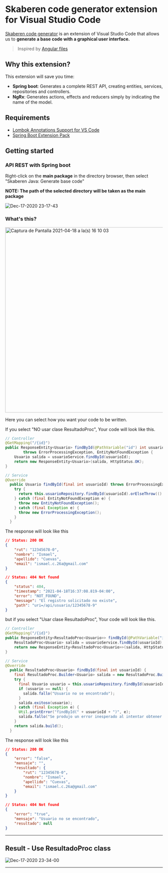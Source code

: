 # Skaberen code generator extension for Visual Studio Code

[Skaberen code generator](https://marketplace.visualstudio.com/items?itemName=Skaberencodetools.skaberen-code-generator) is an extension of Visual Studio Code that allows us to **generate a base code with a graphical user interface.**

> Inspired by [Angular files](https://github.com/ivalexa/vscode-angular2-files) 
## Why this extension?

This extension will save you time:

- **Spring boot**: Generates a complete REST API, creating entities, services, repositories and controllers.
- **NgRx**: Generates actions, effects and reducers simply by indicating the name of the model.

## Requirements
- [Lombok Annotations Support for VS Code](https://marketplace.visualstudio.com/items?itemName=GabrielBB.vscode-lombok)
- [Spring Boot Extension Pack](https://marketplace.visualstudio.com/items?itemName=Pivotal.vscode-boot-dev-pack)

## Getting started
### API REST with Spring boot
Right-click on the **main package** in the directory browser, then select "Skaberen Java: Generate base code"

**NOTE: The path of the selected directory will be taken as the main package**



![Dec-17-2020 23-17-43](https://user-images.githubusercontent.com/13028053/102566384-33165e80-40be-11eb-8228-fb5764b273b2.gif)

### What's this?

<img width="593" alt="Captura de Pantalla 2021-04-18 a la(s) 16 10 03" src="https://user-images.githubusercontent.com/13028053/115159316-93171480-a060-11eb-9db1-ff634be96872.png">

Here you can select how you want your code to be written.

If you select "NO usar clase ResultadoProc", Your code will look like this.
```java
// Controller
@GetMapping("/{id}")
public ResponseEntity<Usuario> findById(@PathVariable("id") int usuarioId)
        throws ErrorProcessingException, EntityNotFoundException {
    Usuario salida = usuarioService.findById(usuarioId);
    return new ResponseEntity<Usuario>(salida, HttpStatus.OK);
}
```
```java
// Service
@Override
  public Usuario findById(final int usuarioId) throws ErrorProcessingException, EntityNotFoundException {
    try {
      return this.usuarioRepository.findById(usuarioId).orElseThrow(() -> new EntityNotFoundException());
    } catch (final EntityNotFoundException e) {
      throw new EntityNotFoundException();
    } catch (final Exception e) {
      throw new ErrorProcessingException();
    }
  }
```
The response will look like this
```json
// Status: 200 OK
{
    "rut": "12345678-0",
    "nombre": "Ismael",
    "apellido": "Cuevas",
    "email": "ismael.c.26a@gmail.com"
}
```
```json
// Status: 404 Not found
{
    "status": 404,
    "timestamp": "2021-04-18T16:37:08.819-04:00",
    "error": "NOT_FOUND",
    "message": "El registro solicitado no existe",
    "path": "uri=/api/usuario/12345678-9"
}
```


but if you select "Usar clase ResultadoProc", Your code will look like this.

```java
// Controller
@GetMapping("/{id}")
public ResponseEntity<ResultadoProc<Usuario>> findById(@PathVariable("id") int usuarioId) {
    ResultadoProc<Usuario> salida = usuarioService.findById(usuarioId);
    return new ResponseEntity<ResultadoProc<Usuario>>(salida, HttpStatus.OK);
}
```
```java
// Service
@Override
  public ResultadoProc<Usuario> findById(final int usuarioId) {
    final ResultadoProc.Builder<Usuario> salida = new ResultadoProc.Builder<Usuario>();
    try {
      final Usuario usuario = this.usuarioRepository.findById(usuarioId).orElse(null);
      if (usuario == null) {
        salida.fallo("Usuario no se encontrado");
      }
      salida.exitoso(usuario);
    } catch (final Exception e) {
      Util.printError("findById(" + usuarioId + ")", e);
      salida.fallo("Se produjo un error inesperado al intentar obtener usuario");
    }
    return salida.build();
  }
```
The response will look like this
```json
// Status: 200 OK
{
    "error": "false",
    "mensaje": "",
    "resultado": {
        "rut": "12345678-0",
        "nombre": "Ismael",
        "apellido": "Cuevas",
        "email": "ismael.c.26a@gmail.com"
    }
}
```
```json
// Status: 404 Not found
{
    "error": "true",
    "mensaje": "Usuario no se encontrado",
    "resultado": null
}
```



---
## Result - Use ResultadoProc class

![Dec-17-2020 23-34-00](https://user-images.githubusercontent.com/13028053/102567497-62c66600-40c0-11eb-8d99-558c239cdf3b.gif)

---
